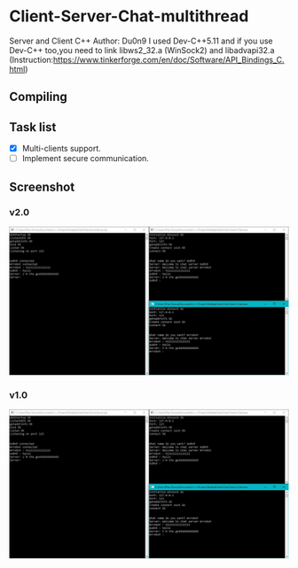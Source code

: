 # Client-Server-Chat-multithread
Server and Client C++
Author: Du0n9
I used Dev-C++5.11 and if you use Dev-C++ too,you need to link libws2_32.a (WinSock2) and libadvapi32.a (Instruction:https://www.tinkerforge.com/en/doc/Software/API_Bindings_C.html)

## Compiling


## Task list
- [x] Multi-clients support.
- [ ] Implement secure communication.

## Screenshot
### v2.0
![v2.0](/Screenshots/v2.0.JPG)
### v1.0
![v1.0](/Screenshots/v2.0.JPG)
